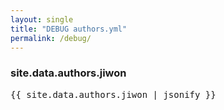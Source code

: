 ```yaml
---
layout: single
title: "DEBUG authors.yml"
permalink: /debug/
---
```


<h3>site.data.authors.jiwon</h3>
<pre>
{{ site.data.authors.jiwon | jsonify }}
</pre>
